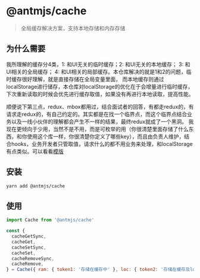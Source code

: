 # @antmjs/cache

> 全局缓存解决方案，支持本地存储和内存存储

## 为什么需要

我所理解的缓存分4类，1: 和UI无关的临时缓存；2: 和UI无关的本地缓存； 3: 和UI相关的全局缓存； 4: 和UI相关的局部缓存。本仓库解决的就是1和2的问题，临时缓存很好理解，就是直接存储在全局变量里面，
而本地缓存则通过localStorage进行储存，本仓库对localStorage的优化在于会增量进行临时缓存，下次重新读取的时候会优先进行缓存取值，如果没有再进行本地读取，提高性能。

顺便说下第三点，redux、mbox都用过，结合面试者的回答，有都走redux的，有请求走redux的，有自己约定的。其实都是在找一个临界点，而这个临界点结合业务以及一线小伙伴的理解都会产生不一样的结果，最终redux就成了一个黑洞。
我现在更倾向于少用，当然不是不用，而是可枚举的用（你很清楚里面存储了什么东西，和你使用这个库一样，你很清楚你定义了哪些key），而且由负责人维护，结合hooks，业务开发者只管取值，请求什么的都不用业务来处理，和localStorage有点类似。可以看看[模版](https://github.com/AntmJS/temptaro)

## 安装

```bash
yarn add @antmjs/cache
```

## 使用

```js
import Cache from '@antmjs/cache'

const {
  cacheGetSync,
  cacheGet,
  cacheSetSync,
  cacheSet,
  cacheRemoveSync,
  cacheRemove,
} = Cache({ ram: { token1: '存储在缓存中' }, loc: { token2: '存储在缓存及localStorage中' } })
```